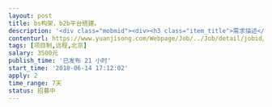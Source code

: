 ```yaml
---                
layout: post       
title: bs构架，b2b平台搭建。           
description: '<div class="mobmid"><div><h3 class="item_title">需求描述</h3><p>我的需求，<br/>1.远程调用我计算机里的数据，在本机上形成存储过程。<br/>2.通过网页的形式，调用该存储过程。<br/>3.存储过程的相关参数通过网页输入。<br/>4.形成结果集后，用户可以增加栏后，返馈回数据库。<br/>5.网页，通过用户设置权限。</p></div><!--info end--></div>'     
contenturl: https://www.yuanjisong.com/Webpage/Job/../Job/detail/jobid/101574      
tags: [项目制,远程,北京]            
salary: 3500元          
publish_time: '已发布 21 小时'         
start_time: '2018-06-14 17:12:02'           
apply: 2                   
time_range: 7天              
status: 招募中                  
---                 
```

